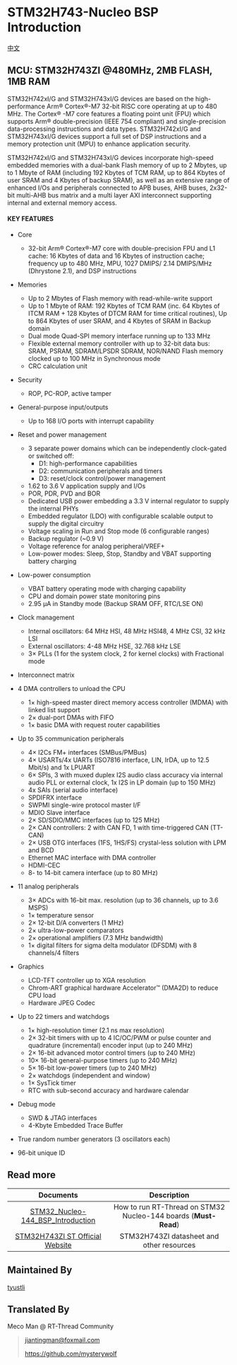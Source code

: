 # STM32H743-Nucleo BSP Introduction

[中文](README_zh.md)

## MCU: STM32H743ZI @480MHz, 2MB FLASH,  1MB RAM

STM32H742xI/G and STM32H743xI/G devices are based on the high-performance Arm® Cortex®-M7 32-bit RISC core operating at up to 480 MHz. The Cortex® -M7 core features a floating point unit (FPU) which supports Arm® double-precision (IEEE 754 compliant) and single-precision data-processing instructions and data types. STM32H742xI/G and STM32H743xI/G devices support a full set of DSP instructions and a memory protection unit (MPU) to enhance application security.

STM32H742xI/G and STM32H743xI/G devices incorporate high-speed embedded memories with a dual-bank Flash memory of up to 2 Mbytes, up to 1 Mbyte of RAM (including 192 Kbytes of TCM RAM, up to 864 Kbytes of user SRAM and 4 Kbytes of backup SRAM), as well as an extensive range of enhanced I/Os and peripherals connected to APB buses, AHB buses, 2x32-bit multi-AHB bus matrix and a multi layer AXI interconnect supporting internal and external memory access.

#### KEY FEATURES

- Core
  - 32-bit Arm® Cortex®-M7 core with double-precision FPU and L1 cache: 16 Kbytes of data and 16 Kbytes of instruction cache; frequency up to 480 MHz, MPU, 1027 DMIPS/ 2.14 DMIPS/MHz (Dhrystone 2.1), and DSP instructions
- Memories
  - Up to 2 Mbytes of Flash memory with read-while-write support
  - Up to 1 Mbyte of RAM: 192 Kbytes of TCM RAM (inc. 64 Kbytes of ITCM RAM + 128 Kbytes of DTCM RAM for time critical routines), Up to 864 Kbytes of user SRAM, and 4 Kbytes of SRAM in Backup domain
  - Dual mode Quad-SPI memory interface running up to 133 MHz
  - Flexible external memory controller with up to 32-bit data bus: SRAM, PSRAM, SDRAM/LPSDR SDRAM, NOR/NAND Flash memory clocked up to 100 MHz in Synchronous mode
  - CRC calculation unit
- Security
  - ROP, PC-ROP, active tamper
- General-purpose input/outputs
  - Up to 168 I/O ports with interrupt capability
- Reset and power management
  - 3 separate power domains which can be independently clock-gated or switched off:
    - D1: high-performance capabilities
    - D2: communication peripherals and timers
    - D3: reset/clock control/power management
  - 1.62 to 3.6 V application supply and I/Os
  - POR, PDR, PVD and BOR
  - Dedicated USB power embedding a 3.3 V internal regulator to supply the internal PHYs
  - Embedded regulator (LDO) with configurable scalable output to supply the digital circuitry
  - Voltage scaling in Run and Stop mode (6 configurable ranges)
  - Backup regulator (~0.9 V)
  - Voltage reference for analog peripheral/VREF+
  - Low-power modes: Sleep, Stop, Standby and VBAT supporting battery charging
- Low-power consumption
  - VBAT battery operating mode with charging capability
  - CPU and domain power state monitoring pins
  - 2.95 μA in Standby mode (Backup SRAM OFF, RTC/LSE ON)
- Clock management
  - Internal oscillators: 64 MHz HSI, 48 MHz HSI48, 4 MHz CSI, 32 kHz LSI
  - External oscillators: 4-48 MHz HSE, 32.768 kHz LSE
  - 3× PLLs (1 for the system clock, 2 for kernel clocks) with Fractional mode
- Interconnect matrix

- 4 DMA controllers to unload the CPU
  - 1× high-speed master direct memory access controller (MDMA) with linked list support
  - 2× dual-port DMAs with FIFO
  - 1× basic DMA with request router capabilities
- Up to 35 communication peripherals
  - 4× I2Cs FM+ interfaces (SMBus/PMBus)
  - 4× USARTs/4x UARTs (ISO7816 interface, LIN, IrDA, up to 12.5 Mbit/s) and 1x LPUART
  - 6× SPIs, 3 with muxed duplex I2S audio class accuracy via internal audio PLL or external clock, 1x I2S in LP domain (up to 150 MHz)
  - 4x SAIs (serial audio interface)
  - SPDIFRX interface
  - SWPMI single-wire protocol master I/F
  - MDIO Slave interface
  - 2× SD/SDIO/MMC interfaces (up to 125 MHz)
  - 2× CAN controllers: 2 with CAN FD, 1 with time-triggered CAN (TT-CAN)
  - 2× USB OTG interfaces (1FS, 1HS/FS) crystal-less solution with LPM and BCD
  - Ethernet MAC interface with DMA controller
  - HDMI-CEC
  - 8- to 14-bit camera interface (up to 80 MHz)
- 11 analog peripherals
  - 3× ADCs with 16-bit max. resolution (up to 36 channels, up to 3.6 MSPS)
  - 1× temperature sensor
  - 2× 12-bit D/A converters (1 MHz)
  - 2× ultra-low-power comparators
  - 2× operational amplifiers (7.3 MHz bandwidth)
  - 1× digital filters for sigma delta modulator (DFSDM) with 8 channels/4 filters
- Graphics
  - LCD-TFT controller up to XGA resolution
  - Chrom-ART graphical hardware Accelerator™ (DMA2D) to reduce CPU load
  - Hardware JPEG Codec
- Up to 22 timers and watchdogs
  - 1× high-resolution timer (2.1 ns max resolution)
  - 2× 32-bit timers with up to 4 IC/OC/PWM or pulse counter and quadrature (incremental) encoder input (up to 240 MHz)
  - 2× 16-bit advanced motor control timers (up to 240 MHz)
  - 10× 16-bit general-purpose timers (up to 240 MHz)
  - 5× 16-bit low-power timers (up to 240 MHz)
  - 2× watchdogs (independent and window)
  - 1× SysTick timer
  - RTC with sub-second accuracy and hardware calendar
- Debug mode
  - SWD & JTAG interfaces
  - 4-Kbyte Embedded Trace Buffer
- True random number generators (3 oscillators each)
- 96-bit unique ID



## Read more

|                          Documents                           |                         Description                          |
| :----------------------------------------------------------: | :----------------------------------------------------------: |
| [STM32_Nucleo-144_BSP_Introduction](../docs/STM32_Nucleo-144_BSP_Introduction.md) | How to run RT-Thread on STM32 Nucleo-144 boards (**Must-Read**) |
| [STM32H743ZI ST Official Website](https://www.st.com/en/microcontrollers-microprocessors/stm32h743zi.html#documentation) |          STM32H743ZI datasheet and other resources           |



## Maintained By

[tyustli](https://github.com/tyustli)



## Translated By

Meco Man @ RT-Thread Community

> jiantingman@foxmail.com
>
> https://github.com/mysterywolf
